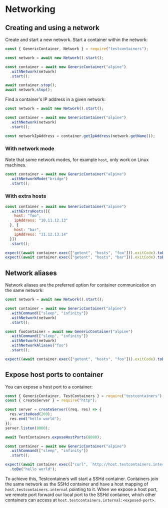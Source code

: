 # Networking

## Creating and using a network

Create and start a new network. Start a container within the network:

```javascript
const { GenericContainer, Network } = require("testcontainers");

const network = await new Network().start();

const container = await new GenericContainer("alpine")
  .withNetwork(network)
  .start();

await container.stop();
await network.stop();
```

Find a container's IP address in a given network:

```javascript
const network = await new Network().start();

const container = await new GenericContainer("alpine")
  .withNetwork(network)
  .start();

const networkIpAddress = container.getIpAddress(network.getName());
```

### With network mode

Note that some network modes, for example `host`, only work on Linux machines.

```javascript
const container = await new GenericContainer("alpine")
  .withNetworkMode("bridge")
  .start();
```

### With extra hosts

```javascript
const container = await new GenericContainer("alpine")
  .withExtraHosts([{
    host: "foo",
    ipAddress: "10.11.12.13"
  }, {
    host: "bar",
    ipAddress: "11.12.13.14"
  }])
  .start();

expect((await container.exec(["getent", "hosts", "foo"])).exitCode).toBe(0);
expect((await container.exec(["getent", "hosts", "bar"])).exitCode).toBe(0);
```

## Network aliases

Network aliases are the preferred option for container communication on the same network:

```javascript
const network = await new Network().start();

const container = await new GenericContainer("alpine")
  .withCommand(["sleep", "infinity"])
  .withNetwork(network)
  .start();

const fooContainer = await new GenericContainer("alpine")
  .withCommand(["sleep", "infinity"])
  .withNetwork(network)
  .withNetworkAliases("foo")
  .start();

expect((await container.exec(["getent", "hosts", "foo"])).exitCode).toBe(0);
```

## Expose host ports to container

You can expose a host port to a container:

```javascript
const { GenericContainer, TestContainers } = require("testcontainers");
const { createServer } = require("http");

const server = createServer((req, res) => {
  res.writeHead(200);
  res.end("hello world");
});
server.listen(8000);

await TestContainers.exposeHostPorts(8000);

const container = await new GenericContainer("alpine")
  .withCommand(["sleep", "infinity"])
  .start();

expect((await container.exec(["curl", `http://host.testcontainers.internal:8000`])).output)
  .toBe("hello world");
```

To achieve this, Testcontainers will start a SSHd container. Containers join the same network as the SSHd container and have a host mapping of `host.testcontainers.internal` pointing to it. When we expose a host port, we remote port forward our local port to the SSHd container, which other containers can access at `host.testcontainers.internal:<exposed-port>`.
